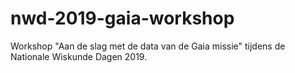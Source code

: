 # nwd-2019-gaia-workshop
Workshop "Aan de slag met de data van de Gaia missie" tijdens de Nationale Wiskunde Dagen 2019.
